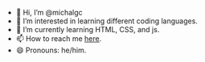 - 👋 Hi, I’m @michalgc
- 👀 I’m interested in learning different coding languages.
- 🌱 I’m currently learning HTML, CSS, and js.
- 📫 How to reach me [here](http://www.linkedin.com/in/michalgomezcornejo).
- 😄 Pronouns: he/him.

<!---
michalgc/michalgc is a ✨ special ✨ repository because its `README.md` (this file) appears on your GitHub profile.
You can click the Preview link to take a look at your changes.
--->
